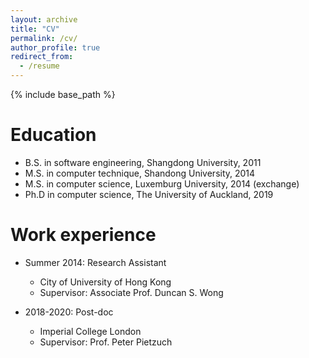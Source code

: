 ```yaml
---
layout: archive
title: "CV"
permalink: /cv/
author_profile: true
redirect_from:
  - /resume
---
```


{% include base_path %}

Education
======
* B.S. in software engineering, Shangdong University, 2011
* M.S. in computer technique, Shandong University, 2014
* M.S. in computer science, Luxemburg University, 2014 (exchange)
* Ph.D in computer science, The University of Auckland, 2019

Work experience
======
* Summer 2014: Research Assistant
  * City of University of Hong Kong
  * Supervisor: Associate Prof. Duncan S. Wong

* 2018-2020: Post-doc
  * Imperial College London
  * Supervisor: Prof. Peter Pietzuch
  

